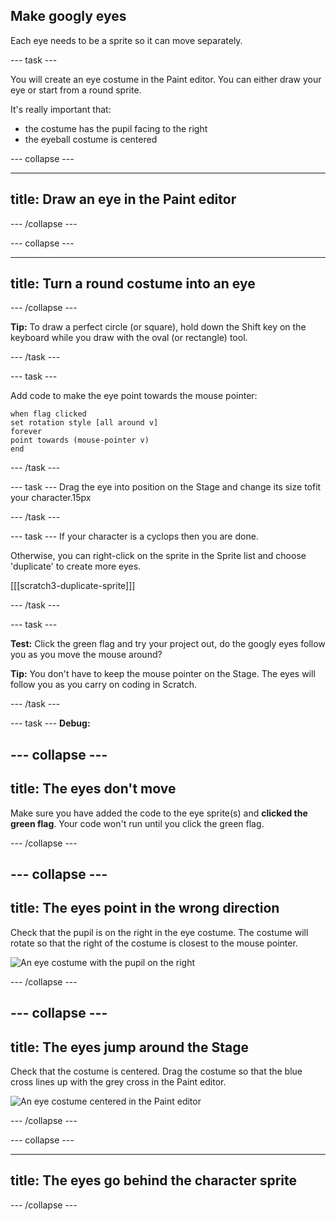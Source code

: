 ## Make googly eyes

Each eye needs to be a sprite so it can move separately.

--- task ---

You will create an eye costume in the Paint editor. You can either draw your eye or start from a round sprite.

It's really important that:
- the costume has the pupil facing to the right
- the eyeball costume is centered

--- collapse ---

---
title: Draw an eye in the Paint editor
---

--- /collapse ---

--- collapse ---

---
title: Turn a round costume into an eye
---


--- /collapse ---

**Tip:** To draw a perfect circle (or square), hold down the Shift key on the keyboard while you draw with the oval (or rectangle) tool.

--- /task ---

--- task ---

Add code to make the eye point towards the mouse pointer:

```blocks3
when flag clicked
set rotation style [all around v]
forever
point towards (mouse-pointer v)
end
```

--- /task ---

--- task ---
Drag the eye into position on the Stage and change its size tofit your character.15px

--- /task ---

--- task ---
If your character is a cyclops then you are done. 

Otherwise, you can right-click on the sprite in the Sprite list and choose 'duplicate' to create more eyes.

[[[scratch3-duplicate-sprite]]]

--- /task ---

--- task ---

**Test:** Click the green flag and try your project out, do the googly eyes follow you as you move the mouse around?

**Tip:** You don't have to keep the mouse pointer on the Stage. The eyes will follow you as you carry on coding in Scratch.

--- /task ---

--- task ---
**Debug:** 

--- collapse ---
--- 
title: The eyes don't move
---

Make sure you have added the code to the eye sprite(s) and **clicked the green flag**. Your code won't run until you click the green flag.

--- /collapse ---

--- collapse ---
--- 
title: The eyes point in the wrong direction
---

Check that the pupil is on the right in the eye costume. The costume will rotate so that the right of the costume is closest to the mouse pointer.

![An eye costume with the pupil on the right](images/eye-right.png)

--- /collapse ---

--- collapse ---
--- 
title: The eyes jump around the Stage
---

Check that the costume is centered. Drag the costume so that the blue cross lines up with the grey cross in the Paint editor.

![An eye costume centered in the Paint editor](images/eye-centered.png)

--- /collapse ---

--- collapse ---

--- 
title: The eyes go behind the character sprite
---


--- /collapse ---